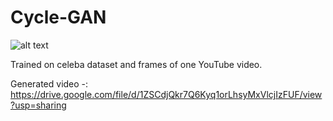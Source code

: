 # Cycle-GAN

![alt text](https://miro.medium.com/max/2692/1*_KxtJIVtZjVaxxl-Yl1vJg.png)

Trained on celeba dataset and frames of one YouTube video.

Generated video -: https://drive.google.com/file/d/1ZSCdjQkr7Q6Kyq1orLhsyMxVlcjIzFUF/view?usp=sharing
